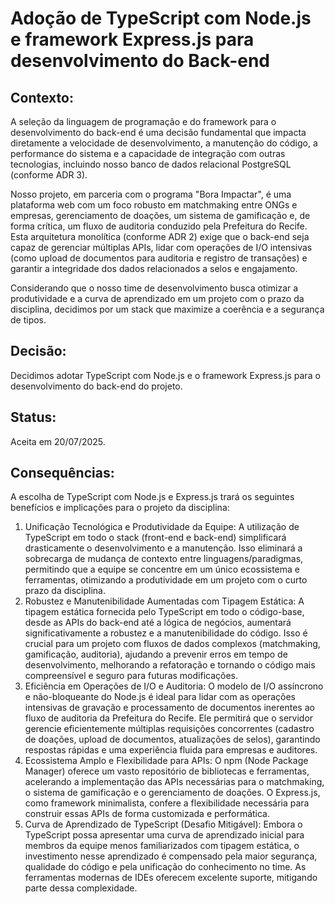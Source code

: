 # Adoção de TypeScript com Node.js e framework Express.js para desenvolvimento do Back-end

## Contexto:

A seleção da linguagem de programação e do framework para o desenvolvimento do back-end é uma decisão fundamental que impacta diretamente a velocidade de desenvolvimento, a manutenção do código, a performance do sistema e a capacidade de integração com outras tecnologias, incluindo nosso banco de dados relacional PostgreSQL (conforme ADR 3).

Nosso projeto, em parceria com o programa "Bora Impactar", é uma plataforma web com um foco robusto em matchmaking entre ONGs e empresas, gerenciamento de doações, um sistema de gamificação e, de forma crítica, um fluxo de auditoria conduzido pela Prefeitura do Recife. Esta arquitetura monolítica (conforme ADR 2) exige que o back-end seja capaz de gerenciar múltiplas APIs, lidar com operações de I/O intensivas (como upload de documentos para auditoria e registro de transações) e garantir a integridade dos dados relacionados a selos e engajamento.

Considerando que o nosso time de desenvolvimento busca otimizar a produtividade e a curva de aprendizado em um projeto com o prazo da disciplina, decidimos por um stack que maximize a coerência e a segurança de tipos.

## Decisão:

Decidimos adotar TypeScript com Node.js e o framework Express.js para o desenvolvimento do back-end do projeto.

## Status:

Aceita em 20/07/2025.

## Consequências:

A escolha de TypeScript com Node.js e Express.js trará os seguintes benefícios e implicações para o projeto da disciplina:

1. Unificação Tecnológica e Produtividade da Equipe: A utilização de TypeScript em todo o stack (front-end e back-end) simplificará drasticamente o desenvolvimento e a manutenção. Isso eliminará a sobrecarga de mudança de contexto entre linguagens/paradigmas, permitindo que a equipe se concentre em um único ecossistema e ferramentas, otimizando a produtividade em um projeto com o curto prazo da disciplina.
2. Robustez e Manutenibilidade Aumentadas com Tipagem Estática: A tipagem estática fornecida pelo TypeScript em todo o código-base, desde as APIs do back-end até a lógica de negócios, aumentará significativamente a robustez e a manutenibilidade do código. Isso é crucial para um projeto com fluxos de dados complexos (matchmaking, gamificação, auditoria), ajudando a prevenir erros em tempo de desenvolvimento, melhorando a refatoração e tornando o código mais compreensível e seguro para futuras modificações.
3. Eficiência em Operações de I/O e Auditoria: O modelo de I/O assíncrono e não-bloqueante do Node.js é ideal para lidar com as operações intensivas de gravação e processamento de documentos inerentes ao fluxo de auditoria da Prefeitura do Recife. Ele permitirá que o servidor gerencie eficientemente múltiplas requisições concorrentes (cadastro de doações, upload de documentos, atualizações de selos), garantindo respostas rápidas e uma experiência fluida para empresas e auditores.
4. Ecossistema Amplo e Flexibilidade para APIs: O npm (Node Package Manager) oferece um vasto repositório de bibliotecas e ferramentas, acelerando a implementação das APIs necessárias para o matchmaking, o sistema de gamificação e o gerenciamento de doações. O Express.js, como framework minimalista, confere a flexibilidade necessária para construir essas APIs de forma customizada e performática.
5. Curva de Aprendizado de TypeScript (Desafio Mitigável): Embora o TypeScript possa apresentar uma curva de aprendizado inicial para membros da equipe menos familiarizados com tipagem estática, o investimento nesse aprendizado é compensado pela maior segurança, qualidade do código e pela unificação do conhecimento no time. As ferramentas modernas de IDEs oferecem excelente suporte, mitigando parte dessa complexidade.
